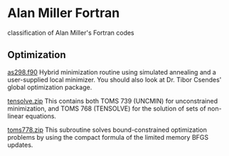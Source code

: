 # Alan Miller Fortran
classification of Alan Miller's Fortran codes

## Optimization
[as298.f90](https://jblevins.org/mirror/amiller/as298.f90) Hybrid minimization routine using simulated annealing and a user-supplied local minimizer. You should also look at Dr. Tibor Csendes' global optimization package.

[tensolve.zip](https://jblevins.org/mirror/amiller/tensolve.zip) This contains both TOMS 739 (UNCMIN) for unconstrained minimization, and TOMS 768 (TENSOLVE) for the solution of sets of non-linear equations.

[toms778.zip](https://jblevins.org/mirror/amiller/toms778.zip) This subroutine solves bound-constrained optimization problems by using the compact formula of the limited memory BFGS updates.

